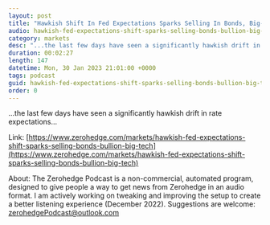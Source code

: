 ```yaml
---
layout: post
title: "Hawkish Shift In Fed Expectations Sparks Selling In Bonds, Big-Tech, &amp; Black Gold"
audio: hawkish-fed-expectations-shift-sparks-selling-bonds-bullion-big-tech-0
category: markets
desc: "...the last few days have seen a significantly hawkish drift in rate expectations..."
duration: 00:02:27
length: 147
datetime: Mon, 30 Jan 2023 21:01:00 +0000
tags: podcast
guid: hawkish-fed-expectations-shift-sparks-selling-bonds-bullion-big-tech-0
order: 0
---
```

...the last few days have seen a significantly hawkish drift in rate expectations...

Link: [https://www.zerohedge.com/markets/hawkish-fed-expectations-shift-sparks-selling-bonds-bullion-big-tech](https://www.zerohedge.com/markets/hawkish-fed-expectations-shift-sparks-selling-bonds-bullion-big-tech)

About: The Zerohedge Podcast is a non-commercial, automated program, designed to give people a way to get news from Zerohedge in an audio format.  I am actively working on tweaking and improving the setup to create a better listening experience (December 2022).  Suggestions are welcome: [zerohedgePodcast@outlook.com](mailto:zerohedgePodcast@outlook.com)